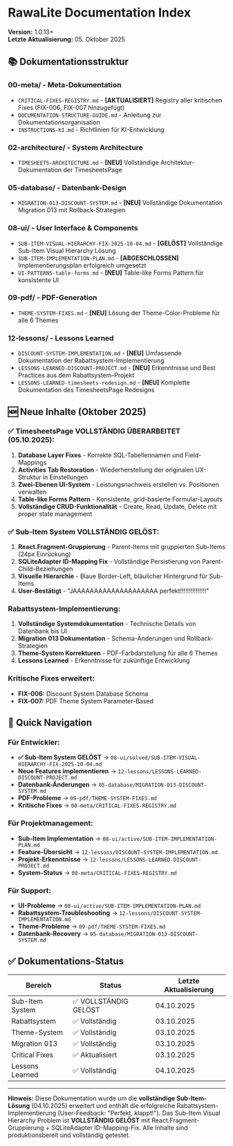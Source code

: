 # RawaLite Documentation Index

**Version:** 1.0.13+  
**Letzte Aktualisierung:** 05. Oktober 2025

## 📚 Dokumentationsstruktur

### 00-meta/ - Meta-Dokumentation
- `CRITICAL-FIXES-REGISTRY.md` - **[AKTUALISIERT]** Registry aller kritischen Fixes (FIX-006, FIX-007 hinzugefügt)
- `DOCUMENTATION-STRUCTURE-GUIDE.md` - Anleitung zur Dokumentationsorganisation
- `INSTRUCTIONS-KI.md` - Richtlinien für KI-Entwicklung

### 02-architecture/ - System Architecture
- `TIMESHEETS-ARCHITECTURE.md` - **[NEU]** Vollständige Architektur-Dokumentation der TimesheetsPage

### 05-database/ - Datenbank-Design
- `MIGRATION-013-DISCOUNT-SYSTEM.md` - **[NEU]** Vollständige Dokumentation Migration 013 mit Rollback-Strategien

### 08-ui/ - User Interface & Components
- `SUB-ITEM-VISUAL-HIERARCHY-FIX-2025-10-04.md` - **[GELÖST]** Vollständige Sub-Item Visual Hierarchy Lösung
- `SUB-ITEM-IMPLEMENTATION-PLAN.md` - **[ABGESCHLOSSEN]** Implementierungsplan erfolgreich umgesetzt
- `UI-PATTERNS-table-forms.md` - **[NEU]** Table-like Forms Pattern für konsistente UI

### 09-pdf/ - PDF-Generation
- `THEME-SYSTEM-FIXES.md` - **[NEU]** Lösung der Theme-Color-Probleme für alle 6 Themes

### 12-lessons/ - Lessons Learned
- `DISCOUNT-SYSTEM-IMPLEMENTATION.md` - **[NEU]** Umfassende Dokumentation der Rabattsystem-Implementierung
- `LESSONS-LEARNED-DISCOUNT-PROJECT.md` - **[NEU]** Erkenntnisse und Best Practices aus dem Rabattsystem-Projekt
- `LESSONS-LEARNED-timesheets-redesign.md` - **[NEU]** Komplette Dokumentation des TimesheetsPage Redesigns

## 🆕 Neue Inhalte (Oktober 2025)

### ✅ TimesheetsPage VOLLSTÄNDIG ÜBERARBEITET (05.10.2025):
1. **Database Layer Fixes** - Korrekte SQL-Tabellennamen und Field-Mappings
2. **Activities Tab Restoration** - Wiederherstellung der originalen UX-Struktur in Einstellungen
3. **Zwei-Ebenen UI-System** - Leistungsnachweis erstellen vs. Positionen verwalten
4. **Table-like Forms Pattern** - Konsistente, grid-basierte Formular-Layouts
5. **Vollständige CRUD-Funktionalität** - Create, Read, Update, Delete mit proper state management

### ✅ Sub-Item System VOLLSTÄNDIG GELÖST:
1. **React.Fragment-Gruppierung** - Parent-Items mit gruppierten Sub-Items (24px Einrückung)
2. **SQLiteAdapter ID-Mapping Fix** - Vollständige Persistierung von Parent-Child-Beziehungen
3. **Visuelle Hierarchie** - Blaue Border-Left, bläulicher Hintergrund für Sub-Items
4. **User-Bestätigt** - "JAAAAAAAAAAAAAAAAAAAA perfekt!!!!!!!!!!!!!!!"

### Rabattsystem-Implementierung:
1. **Vollständige Systemdokumentation** - Technische Details von Datenbank bis UI
2. **Migration 013 Dokumentation** - Schema-Änderungen und Rollback-Strategien  
3. **Theme-System Korrekturen** - PDF-Farbdarstellung für alle 6 Themes
4. **Lessons Learned** - Erkenntnisse für zukünftige Entwicklung

### Kritische Fixes erweitert:
- **FIX-006:** Discount System Database Schema
- **FIX-007:** PDF Theme System Parameter-Based

## 🔗 Quick Navigation

### Für Entwickler:
- **✅ Sub-Item System GELÖST** → `08-ui/solved/SUB-ITEM-VISUAL-HIERARCHY-FIX-2025-10-04.md`
- **Neue Features implementieren** → `12-lessons/LESSONS-LEARNED-DISCOUNT-PROJECT.md`
- **Datenbank-Änderungen** → `05-database/MIGRATION-013-DISCOUNT-SYSTEM.md`
- **PDF-Probleme** → `09-pdf/THEME-SYSTEM-FIXES.md`
- **Kritische Fixes** → `00-meta/CRITICAL-FIXES-REGISTRY.md`

### Für Projektmanagement:
- **Sub-Item Implementation** → `08-ui/active/SUB-ITEM-IMPLEMENTATION-PLAN.md`
- **Feature-Übersicht** → `12-lessons/DISCOUNT-SYSTEM-IMPLEMENTATION.md`
- **Projekt-Erkenntnisse** → `12-lessons/LESSONS-LEARNED-DISCOUNT-PROJECT.md`
- **System-Status** → `00-meta/CRITICAL-FIXES-REGISTRY.md`

### Für Support:
- **UI-Probleme** → `08-ui/active/SUB-ITEM-IMPLEMENTATION-PLAN.md`
- **Rabattsystem-Troubleshooting** → `12-lessons/DISCOUNT-SYSTEM-IMPLEMENTATION.md`
- **Theme-Probleme** → `09-pdf/THEME-SYSTEM-FIXES.md`
- **Datenbank-Recovery** → `05-database/MIGRATION-013-DISCOUNT-SYSTEM.md`

## ✅ Dokumentations-Status

| Bereich | Status | Letzte Aktualisierung |
|---------|--------|---------------------|
| Sub-Item System | ✅ VOLLSTÄNDIG GELÖST | 04.10.2025 |
| Rabattsystem | ✅ Vollständig | 03.10.2025 |
| Theme-System | ✅ Vollständig | 03.10.2025 |
| Migration 013 | ✅ Vollständig | 03.10.2025 |
| Critical Fixes | ✅ Aktualisiert | 03.10.2025 |
| Lessons Learned | ✅ Vollständig | 04.10.2025 |

---

**Hinweis:** Diese Dokumentation wurde um die **vollständige Sub-Item-Lösung** (04.10.2025) erweitert und enthält die erfolgreiche Rabattsystem-Implementierung (User-Feedback: "Perfekt, klappt!"). Das Sub-Item Visual Hierarchy Problem ist **VOLLSTÄNDIG GELÖST** mit React.Fragment-Gruppierung + SQLiteAdapter ID-Mapping-Fix. Alle Inhalte sind produktionsbereit und vollständig getestet.